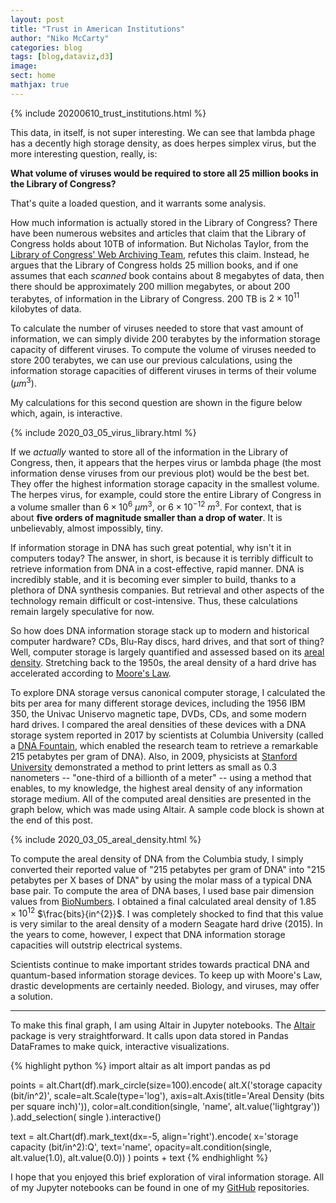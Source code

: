 ```yaml
---
layout: post
title: "Trust in American Institutions"
author: "Niko McCarty"
categories: blog
tags: [blog,dataviz,d3]
image:
sect: home
mathjax: true
---
```


{% include 20200610_trust_institutions.html %}

This data, in itself, is not super interesting. We can see that lambda phage has a decently high storage density, as does herpes simplex virus, but the more interesting question, really, is:

**What volume of viruses would be required to store all 25 million books in the Library of Congress?**

That's quite a loaded question, and it warrants some analysis.

How much information is actually stored in the Library of Congress? There have been numerous websites and articles that claim that the Library of Congress holds about 10TB of information. But Nicholas Taylor, from the [Library of Congress' Web Archiving Team](https://blogs.loc.gov/thesignal/2011/07/transferring-libraries-of-congress-of-data/), refutes this claim. Instead, he argues that the Library of Congress holds 25 million books, and if one assumes that each _scanned_ book contains about 8 megabytes of data, then there should be approximately 200 million megabytes, or about 200 terabytes, of information in the Library of Congress. 200 TB is $2 \times 10^{11}$ kilobytes of data.

To calculate the number of viruses needed to store that vast amount of information, we can simply divide 200 terabytes by the information storage capacity of different viruses. To compute the volume of viruses needed to store 200 terabytes, we can use our previous calculations, using the information storage capacities of different viruses in terms of their volume ($\mu m^3$).

My calculations for this second question are shown in the figure below which, again, is interactive.

{% include 2020_03_05_virus_library.html %}

If we _actually_ wanted to store all of the information in the Library of Congress, then, it appears that the herpes virus or lambda phage (the most information dense viruses from our previous plot) would be the best bet. They offer the highest information storage capacity in the smallest volume. The herpes virus, for example, could store the entire Library of Congress in a volume smaller than $6 \times 10^{6}$ $\mu m^3$, or $6 \times 10^{-12}$ $m^3$. For context, that is about **five orders of magnitude smaller than a drop of water**. It is unbelievably, almost impossibly, tiny.

If information storage in DNA has such great potential, why isn't it in computers today? The answer, in short, is because it is terribly difficult to retrieve information from DNA in a cost-effective, rapid manner. DNA is incredibly stable, and it is becoming ever simpler to build, thanks to a plethora of DNA synthesis companies. But retrieval and other aspects of the technology remain difficult or cost-intensive. Thus, these calculations remain largely speculative for now.

So how does DNA information storage stack up to modern and historical computer hardware? CDs, Blu-Ray discs, hard drives, and that sort of thing? Well, computer storage is largely quantified and assessed based on its [areal density](https://en.wikipedia.org/wiki/Areal_density_(computer_storage)). Stretching back to the 1950s, the areal density of a hard drive has accelerated according to [Moore's Law](https://en.wikipedia.org/wiki/Moore%27s_law).

To explore DNA storage versus canonical computer storage, I calculated the bits per area for many different storage devices, including the 1956 IBM 350, the Univac Uniservo magnetic tape, DVDs, CDs, and some modern hard drives. I compared the areal densities of these devices with a DNA storage system reported in 2017 by scientists at Columbia University (called a [DNA Fountain](https://science.sciencemag.org/content/355/6328/950), which enabled the research team to retrieve a remarkable 215 petabytes per gram of DNA). Also, in 2009, physicists at [Stanford University](https://news.stanford.edu/news/2009/january28/small-012809.html) demonstrated a method to print letters as small as 0.3 nanometers -- "one-third of a billionth of a meter" -- using a method that enables, to my knowledge, the highest areal density of any information storage medium. All of the computed areal densities are presented in the graph below, which was made using Altair. A sample code block is shown at the end of this post.

{% include 2020_03_05_areal_density.html %}

To compute the areal density of DNA from the Columbia study, I simply converted their reported value of "215 petabytes per gram of DNA" into "215 petabytes per X bases of DNA" by using the molar mass of a typical DNA base pair. To compute the area of DNA bases, I used base pair dimension values from [BioNumbers](https://bionumbers.hms.harvard.edu/bionumber.aspx?&id=103777). I obtained a final calculated areal density of $1.85 \times 10^{12}$ $\frac{bits}{in^{2}}$. I was completely shocked to find that this value is very similar to the areal density of a modern Seagate hard drive (2015). In the years to come, however, I expect that DNA information storage capacities will outstrip electrical systems.

Scientists continue to make important strides towards practical DNA and quantum-based information storage devices. To keep up with Moore's Law, drastic developments are certainly needed. Biology, and viruses, may offer a solution.

____________________________________________________________

To make this final graph, I am using Altair in Jupyter notebooks. The [Altair](https://altair-viz.github.io/index.html) package is very straightforward. It calls upon data stored in Pandas DataFrames to make quick, interactive visualizations.


{% highlight python %}
import altair as alt
import pandas as pd

points = alt.Chart(df).mark_circle(size=100).encode(
    alt.X('storage capacity (bit/in^2)', scale=alt.Scale(type='log'), axis=alt.Axis(title='Areal Density (bits per square inch)')),
    color=alt.condition(single, 'name', alt.value('lightgray'))
).add_selection(
    single
).interactive()

text = alt.Chart(df).mark_text(dx=-5, align='right').encode(
    x='storage capacity (bit/in^2):Q',
    text='name',
    opacity=alt.condition(single, alt.value(1.0), alt.value(0.0))
)
points + text
{% endhighlight %}

I hope that you enjoyed this brief exploration of viral information storage. All of my Jupyter notebooks can be found in one of my [GitHub](https://github.com/nikomc/Interactives_Python) repositories.
